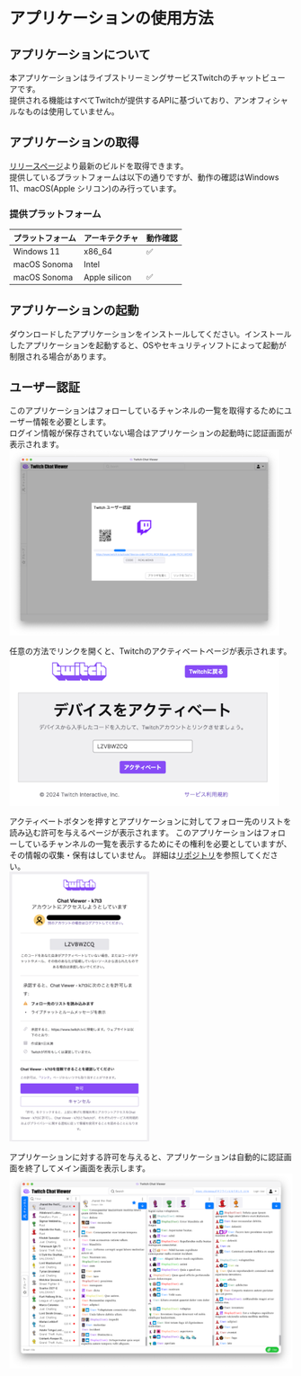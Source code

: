 # アプリケーションの使用方法

## アプリケーションについて
本アプリケーションはライブストリーミングサービスTwitchのチャットビューアです。  
提供される機能はすべてTwitchが提供するAPIに基づいており、アンオフィシャルなものは使用していません。


## アプリケーションの取得
[リリースページ](https://github.com/k7t3/TwitchChatViewer/releases)より最新のビルドを取得できます。  
提供しているプラットフォームは以下の通りですが、動作の確認はWindows 11、macOS(Apple シリコン)のみ行っています。
### 提供プラットフォーム
| プラットフォーム| アーキテクチャ  | 動作確認 |
|--------------|---------------|------|
| Windows 11   | x86_64        | ✅    |
| macOS Sonoma | Intel         |      |
| macOS Sonoma | Apple silicon | ✅    |


## アプリケーションの起動
ダウンロードしたアプリケーションをインストールしてください。インストールしたアプリケーションを起動すると、OSやセキュリティソフトによって起動が制限される場合があります。  


## ユーザー認証
このアプリケーションはフォローしているチャンネルの一覧を取得するためにユーザー情報を必要とします。  
ログイン情報が保存されていない場合はアプリケーションの起動時に認証画面が表示されます。  
<img src="images/01ユーザー認証.png" width="480">

任意の方法でリンクを開くと、Twitchのアクティベートページが表示されます。  
<img src="images/02アクティベート.png" width="480">

アクティベートボタンを押すとアプリケーションに対してフォロー先のリストを読み込む許可を与えるページが表示されます。
このアプリケーションはフォローしているチャンネルの一覧を表示するためにその権利を必要としていますが、その情報の収集・保有はしていません。
詳細は[リポジトリ](https://github.com/k7t3/TwitchChatViewer)を参照してください。  
<img src="images/03リンク許可.png" height="480">

アプリケーションに対する許可を与えると、アプリケーションは自動的に認証画面を終了してメイン画面を表示します。  
<img src="images/04アプリケーション画面.png" width="800">